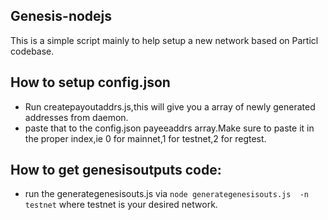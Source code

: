 ## Genesis-nodejs
This is a simple script mainly to help setup a new network based on Particl codebase.

## How to setup config.json
- Run createpayoutaddrs.js,this will give you a array of newly generated addresses from daemon.
- paste that to the config.json payeeaddrs array.Make sure to paste it in the proper index,ie 0 for mainnet,1 for testnet,2 for regtest.

## How to get genesisoutputs code:
- run the generategenesisouts.js via `node generategenesisouts.js  -n testnet` where testnet is your desired network.

